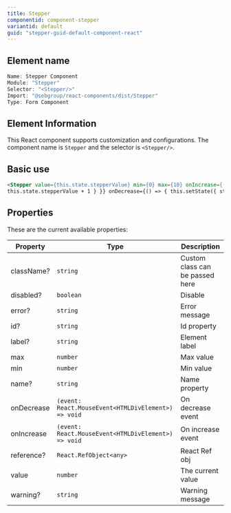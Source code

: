 ```yaml
---
title: Stepper
componentid: component-stepper
variantid: default
guid: "stepper-guid-default-component-react"
---
```


## Element name

```javascript
Name: Stepper Component
Module: "Stepper"
Selector: "<Stepper/>"
Import: "@sebgroup/react-components/dist/Stepper"
Type: Form Component
```

## Element Information

This React component supports customization and configurations. The component name is `Stepper` and the selector is `<Stepper/>`.

## Basic use

```html
<Stepper value={this.state.stepperValue} min={0} max={10} onIncrease={() => { this.setState({ stepperValue:
this.state.stepperValue + 1 } }} onDecrease={() => { this.setState({ stepperValue: this.state.stepperValue - 1 } }} />
```

## Properties

These are the current available properties:

| Property   | Type                                                | Description                     |
| ---------- | --------------------------------------------------- | ------------------------------- |
| className? | `string`                                            | Custom class can be passed here |
| disabled?  | `boolean`                                           | Disable                         |
| error?     | `string`                                            | Error message                   |
| id?        | `string`                                            | Id property                     |
| label?     | `string`                                            | Element label                   |
| max        | `number`                                            | Max value                       |
| min        | `number`                                            | Min value                       |
| name?      | `string`                                            | Name property                   |
| onDecrease | `(event: React.MouseEvent<HTMLDivElement>) => void` | On decrease event               |
| onIncrease | `(event: React.MouseEvent<HTMLDivElement>) => void` | On increase event               |
| reference? | `React.RefObject<any>`                              | React Ref obj                   |
| value      | `number`                                            | The current value               |
| warning?   | `string`                                            | Warning message                 |
